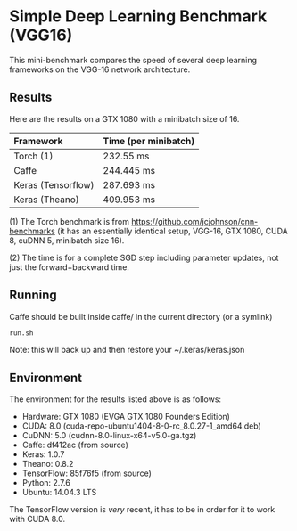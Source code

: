 # Simple Deep Learning Benchmark (VGG16)

This mini-benchmark compares the speed of several deep learning frameworks on the VGG-16 network architecture.

## Results

Here are the results on a GTX 1080 with a minibatch size of 16.

| Framework  | Time (per minibatch)  |
|:---|:---|
| Torch (1)  | 232.55 ms  |
| Caffe  | 244.445 ms  |
| Keras (Tensorflow)  | 287.693 ms  |
| Keras (Theano)  | 409.953 ms  |

(1) The Torch benchmark is from https://github.com/jcjohnson/cnn-benchmarks (it has an essentially identical setup, VGG-16, GTX 1080, CUDA 8, cuDNN 5, minibatch size 16).

(2) The time is for a complete SGD step including parameter updates, not just the forward+backward time.

## Running

Caffe should be built inside caffe/ in the current directory (or a symlink)

```bash
run.sh
```

Note: this will back up and then restore your ~/.keras/keras.json

## Environment

The environment for the results listed above is as follows:

- Hardware: GTX 1080 (EVGA GTX 1080 Founders Edition)
- CUDA: 8.0 (cuda-repo-ubuntu1404-8-0-rc_8.0.27-1_amd64.deb)
- CuDNN: 5.0 (cudnn-8.0-linux-x64-v5.0-ga.tgz)
- Caffe: df412ac (from source)
- Keras: 1.0.7
- Theano: 0.8.2
- TensorFlow: 85f76f5 (from source)
- Python: 2.7.6
- Ubuntu: 14.04.3 LTS

The TensorFlow version is *very* recent, it has to be in order for it to work with CUDA 8.0.
